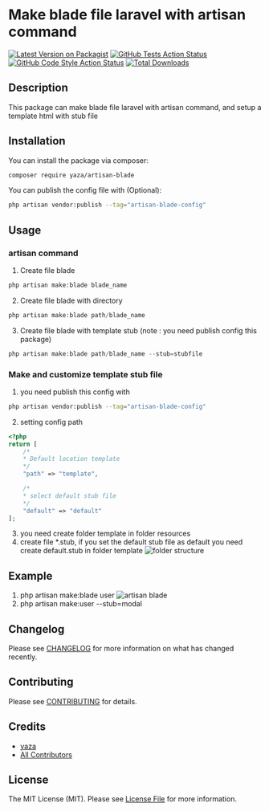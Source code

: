 
# Make blade file laravel with artisan command

[![Latest Version on Packagist](https://img.shields.io/packagist/v/yaza/artisan-blade.svg?style=flat-square)](https://packagist.org/packages/yaza/artisan-blade)
[![GitHub Tests Action Status](https://img.shields.io/github/workflow/status/yaza/artisan-blade/run-tests?label=tests)](https://github.com/yaza-putu/artisan-blade/actions?query=workflow%3Arun-tests+branch%3Amain)
[![GitHub Code Style Action Status](https://img.shields.io/github/workflow/status/yaza/artisan-blade/Check%20&%20fix%20styling?label=code%20style)](https://github.com/yaza-putu/artisan-blade/actions?query=workflow%3A"Check+%26+fix+styling"+branch%3Amain)
[![Total Downloads](https://img.shields.io/packagist/dt/yaza/artisan-blade.svg?style=flat-square)](https://packagist.org/packages/yaza/artisan-blade)
## Description
This package can make blade file laravel with artisan command, and setup a template html with stub file 
## Installation

You can install the package via composer:

```bash
composer require yaza/artisan-blade
```
You can publish the config file with (Optional):

```bash
php artisan vendor:publish --tag="artisan-blade-config"
```

## Usage
### artisan command
1. Create file blade
```php
php artisan make:blade blade_name
```
2. Create file blade with directory
```php
php artisan make:blade path/blade_name
```
3. Create file blade with template stub (note : you need publish config this package)
```php
php artisan make:blade path/blade_name --stub=stubfile
```
### Make and customize template stub file
1. you need publish this config with
```bash
php artisan vendor:publish --tag="artisan-blade-config"
```
2. setting config path
```php
<?php
return [
    /*
    * Default location template
    */
    "path" => "template",

    /*
    * select default stub file
    */
    "default" => "default"
];
```
3. you need create folder template in folder resources 
4. create file *.stub, if you set the default stub file as default you need create default.stub in folder template
![folder structure](https://res.cloudinary.com/dk0053zbe/image/upload/v1657470743/artisan-blade/Screen_Shot_2022-07-11_at_00.15.43_kyeidz.png)

## Example
1. php artisan make:blade user
![artisan blade](https://res.cloudinary.com/dk0053zbe/image/upload/v1657470752/artisan-blade/Screen_Shot_2022-07-11_at_00.18.07_uyzryc.png)
2. php artisan make:user --stub=modal
## Changelog

Please see [CHANGELOG](CHANGELOG.md) for more information on what has changed recently.

## Contributing

Please see [CONTRIBUTING](https://github.com/yaza-putu/.github/blob/main/CONTRIBUTING.md) for details.

## Credits

- [yaza](https://github.com/yaza-putu)
- [All Contributors](../../contributors)

## License

The MIT License (MIT). Please see [License File](LICENSE.md) for more information.
